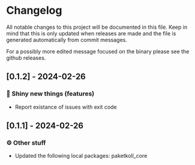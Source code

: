 # Changelog

All notable changes to this project will be documented in this file.
Keep in mind that this is only updated when releases are made and the file
is generated automatically from commit messages.

For a possibly more edited message focused on the binary please see the github
releases.

## [0.1.2] - 2024-02-26

### 🚀 Shiny new things (features)

- Report existance of issues with exit code

## [0.1.1] - 2024-02-26

### ⚙️ Other stuff

- Updated the following local packages: paketkoll_core

